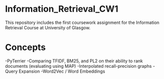 # Information_Retrieval_CW1
This repository includes the first coursework assignment for the Information Retrieval Course at University of Glasgow.

# Concepts
-PyTerrier
-Comparing TFIDF, BM25, and PL2 on their ability to rank documents (evaluating using MAP)
-Interpolated recall-precision graphs
-Query Expansion
-Word2Vec / Word Embeddings
